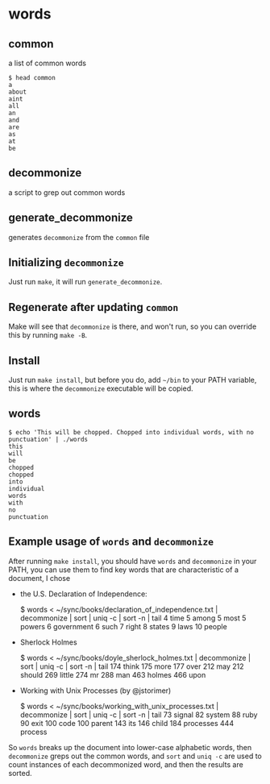 # words

## common
a list of common words 
    
    $ head common
    a
    about
    aint
    all
    an
    and
    are
    as
    at
    be

## decommonize
a script to grep out common words

## generate_decommonize
generates `decommonize` from the `common` file

## Initializing `decommonize`

Just run `make`, it will run `generate_decommonize`.

## Regenerate after updating `common`

Make will see that `decommonize` is there, and won't run, so you can override this by running `make -B`.

## Install

Just run `make install`, but before you do, add `~/bin` to your PATH variable, this is where the `decommonize` executable will be copied.

## words
    $ echo 'This will be chopped. Chopped into individual words, with no punctuation' | ./words
    this
    will
    be
    chopped
    chopped
    into
    individual
    words
    with
    no
    punctuation

## Example usage of `words` and `decommonize`

After running `make install`, you should have `words` and `decommonize` in your PATH, you can use them to find key words that are characteristic of a document, I chose

 - the U.S. Declaration of Independence:

    $ words < ~/sync/books/declaration_of_independence.txt | decommonize  | sort | uniq -c | sort -n | tail
       4 time
       5 among
       5 most
       5 powers
       6 government
       6 such
       7 right
       8 states
       9 laws
      10 people

 - Sherlock Holmes

    $ words < ~/sync/books/doyle_sherlock_holmes.txt | decommonize  | sort | uniq -c | sort -n | tail
     174 think
     175 more
     177 over
     212 may
     212 should
     269 little
     274 mr
     288 man
     463 holmes
     466 upon

 - Working with Unix Processes (by @jstorimer)

    $ words < ~/sync/books/working_with_unix_processes.txt | decommonize  | sort | uniq -c | sort -n | tail
      73 signal
      82 system
      88 ruby
      90 exit
     100 code
     100 parent
     143 its
     146 child
     184 processes
     444 process

So `words` breaks up the document into lower-case alphabetic words, then `decommonize` greps out the common words, and `sort` and `uniq -c` are used to count instances of each decommonized word, and then the results are sorted.

